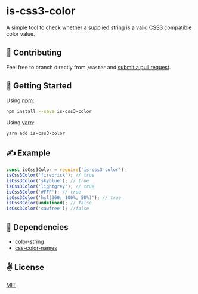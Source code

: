 # is-css3-color
A simple tool to check whether a supplied string is a valid [CSS3](https://developer.mozilla.org/en-US/docs/Web/CSS/CSS3) compatible color value.

## 🤝 Contributing
Feel free to branch directly from `/master` and [submit a pull request](https://help.github.com/en/articles/about-pull-requests).

## 🚀 Getting Started
Using [npm](https://www.npmjs.com/package/is-css3-color):

```bash
npm install --save is-css3-color
```

Using [yarn](https://www.npmjs.com/package/is-css3-color):
```bash
yarn add is-css3-color
```
## ✍️ Example

```javascript
const isCss3Color = require('is-css3-color');
isCss3Color('firebrick'); // true
isCss3Color('skyblue'); // true
isCss3Color('lightgrey'); // true
isCss3Color('#FFF'); // true
isCss3Color('hsl(360, 100%, 50%)'); // true
isCss3Color(undefined); // false
isCss3Color('cawfree'); //false
```

## 🙏 Dependencies
  - [color-string](https://www.npmjs.com/package/color-string)
  - [css-color-names](https://www.npmjs.com/package/css-color-names)

## ✌️ License
[MIT](https://opensource.org/licenses/MIT)

